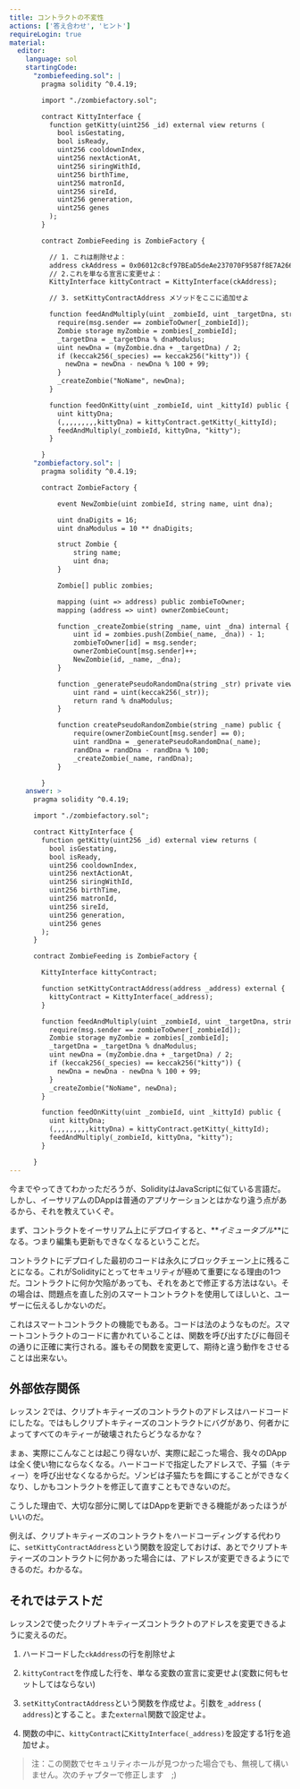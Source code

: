 ```yaml
---
title: コントラクトの不変性
actions: ['答え合わせ', 'ヒント']
requireLogin: true
material:
  editor:
    language: sol
    startingCode:
      "zombiefeeding.sol": |
        pragma solidity ^0.4.19;

        import "./zombiefactory.sol";

        contract KittyInterface {
          function getKitty(uint256 _id) external view returns (
            bool isGestating,
            bool isReady,
            uint256 cooldownIndex,
            uint256 nextActionAt,
            uint256 siringWithId,
            uint256 birthTime,
            uint256 matronId,
            uint256 sireId,
            uint256 generation,
            uint256 genes
          );
        }

        contract ZombieFeeding is ZombieFactory {

          // 1. これは削除せよ：
          address ckAddress = 0x06012c8cf97BEaD5deAe237070F9587f8E7A266d;
          // 2.これを単なる宣言に変更せよ：
          KittyInterface kittyContract = KittyInterface(ckAddress);

          // 3. setKittyContractAddress メソッドをここに追加せよ

          function feedAndMultiply(uint _zombieId, uint _targetDna, string _species) public {
            require(msg.sender == zombieToOwner[_zombieId]);
            Zombie storage myZombie = zombies[_zombieId];
            _targetDna = _targetDna % dnaModulus;
            uint newDna = (myZombie.dna + _targetDna) / 2;
            if (keccak256(_species) == keccak256("kitty")) {
              newDna = newDna - newDna % 100 + 99;
            }
            _createZombie("NoName", newDna);
          }

          function feedOnKitty(uint _zombieId, uint _kittyId) public {
            uint kittyDna;
            (,,,,,,,,,kittyDna) = kittyContract.getKitty(_kittyId);
            feedAndMultiply(_zombieId, kittyDna, "kitty");
          }

        }
      "zombiefactory.sol": |
        pragma solidity ^0.4.19;

        contract ZombieFactory {

            event NewZombie(uint zombieId, string name, uint dna);

            uint dnaDigits = 16;
            uint dnaModulus = 10 ** dnaDigits;

            struct Zombie {
                string name;
                uint dna;
            }

            Zombie[] public zombies;

            mapping (uint => address) public zombieToOwner;
            mapping (address => uint) ownerZombieCount;

            function _createZombie(string _name, uint _dna) internal {
                uint id = zombies.push(Zombie(_name, _dna)) - 1;
                zombieToOwner[id] = msg.sender;
                ownerZombieCount[msg.sender]++;
                NewZombie(id, _name, _dna);
            }

            function _generatePseudoRandomDna(string _str) private view returns (uint) {
                uint rand = uint(keccak256(_str));
                return rand % dnaModulus;
            }

            function createPseudoRandomZombie(string _name) public {
                require(ownerZombieCount[msg.sender] == 0);
                uint randDna = _generatePseudoRandomDna(_name);
                randDna = randDna - randDna % 100;
                _createZombie(_name, randDna);
            }

        }
    answer: >
      pragma solidity ^0.4.19;

      import "./zombiefactory.sol";

      contract KittyInterface {
        function getKitty(uint256 _id) external view returns (
          bool isGestating,
          bool isReady,
          uint256 cooldownIndex,
          uint256 nextActionAt,
          uint256 siringWithId,
          uint256 birthTime,
          uint256 matronId,
          uint256 sireId,
          uint256 generation,
          uint256 genes
        );
      }

      contract ZombieFeeding is ZombieFactory {

        KittyInterface kittyContract;

        function setKittyContractAddress(address _address) external {
          kittyContract = KittyInterface(_address);
        }

        function feedAndMultiply(uint _zombieId, uint _targetDna, string _species) public {
          require(msg.sender == zombieToOwner[_zombieId]);
          Zombie storage myZombie = zombies[_zombieId];
          _targetDna = _targetDna % dnaModulus;
          uint newDna = (myZombie.dna + _targetDna) / 2;
          if (keccak256(_species) == keccak256("kitty")) {
            newDna = newDna - newDna % 100 + 99;
          }
          _createZombie("NoName", newDna);
        }

        function feedOnKitty(uint _zombieId, uint _kittyId) public {
          uint kittyDna;
          (,,,,,,,,,kittyDna) = kittyContract.getKitty(_kittyId);
          feedAndMultiply(_zombieId, kittyDna, "kitty");
        }

      }
---
```


今までやってきてわかっただろうが、SolidityはJavaScriptに似ている言語だ。しかし、イーサリアムのDAppは普通のアプリケーションとはかなり違う点があるから、それを教えていくぞ。

まず、コントラクトをイーサリアム上にデプロイすると、**_イミュータブル_**になる。つまり編集も更新もできなくなるということだ。

コントラクトにデプロイした最初のコードは永久にブロックチェーン上に残ることになる。これがSolidityにとってセキュリティが極めて重要になる理由の1つだ。コントラクトに何か欠陥があっても、それをあとで修正する方法はない。その場合は、問題点を直した別のスマートコントラクトを使用してほしいと、ユーザーに伝えるしかないのだ。

これはスマートコントラクトの機能でもある。コードは法のようなものだ。スマートコントラクトのコードに書かれていることは、関数を呼び出すたびに毎回その通りに正確に実行される。誰もその関数を変更して、期待と違う動作をさせることは出来ない。

## 外部依存関係

レッスン 2では、クリプトキティーズのコントラクトのアドレスはハードコードにしたな。ではもしクリプトキティーズのコントラクトにバグがあり、何者かによってすべてのキティーが破壊されたらどうなるかな？

まぁ、実際にこんなことは起こり得ないが、実際に起こった場合、我々のDAppは全く使い物にならなくなる。ハードコードで指定したアドレスで、子猫（キティー）を呼び出せなくなるからだ。ゾンビは子猫たちを餌にすることができなくなり、しかもコントラクトを修正して直すこともできないのだ。

こうした理由で、大切な部分に関してはDAppを更新できる機能があったほうがいいのだ。

例えば、クリプトキティーズのコントラクトをハードコーディングする代わりに、`setKittyContractAddress`という関数を設定しておけば、あとでクリプトキティーズのコントラクトに何かあった場合には、アドレスが変更できるようにできるのだ。わかるな。

## それではテストだ

レッスン2で使ったクリプトキティーズコントラクトのアドレスを変更できるように変えるのだ。

1. ハードコードした`ckAddress`の行を削除せよ

2. `kittyContract`を作成した行を、単なる変数の宣言に変更せよ(変数に何もセットしてはならない)

3. `setKittyContractAddress`という関数を作成せよ。引数を`_address` ( `address`)とすること。また`external`関数で設定せよ。

4. 関数の中に、`kittyContract`に`KittyInterface(_address)`を設定する1行を追加せよ。

> 注：この関数でセキュリティホールが見つかった場合でも、無視して構いません。次のチャプターで修正します　;)
